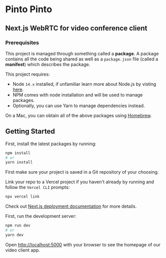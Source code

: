 # Pinto Pinto
## Next.js WebRTC for video conference client

### Prerequisites

This project is managed through something called a **package**. A package contains all the code being shared as well as a `package.json` file (called a **manifest**) which describes the package.

This project requires:

* Node `14.x` installed, if unfamiliar learn more about Node.js by visting [here](https://nodejs.org).
* NPM comes with node installation and will be used to manage packages.
* Optionally, you can use Yarn to manage dependencies instead.

On a Mac, you can obtain all of the above packages using [Homebrew](http://brew.sh).

## Getting Started

First, install the latest packages by running:

```bash
npm install
# or
yarn install
```

First make sure your project is saved in a Git repository of your choosing.

Link your repo to a Vercel project if you haven't already by running and follow the `Vercel CLI` prompts:

```bash
npx vercel link
```

Check out [Next.js deployment documentation](https://nextjs.org/docs/deployment) for more details.

First, run the development server:

```bash
npm run dev
# or
yarn dev
```

Open [http://localhost:5000](http://localhost:5000) with your browser to see the homepage of our video client app.